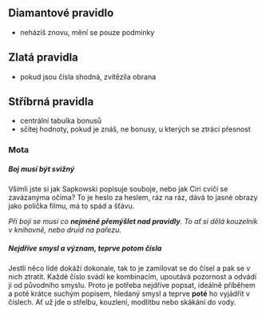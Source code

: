 ## Diamantové pravidlo
- neházíš znovu, mění se pouze podmínky

## Zlatá pravidla
- pokud jsou čísla shodná, zvítězila obrana

## Stříbrná pravidla
- centrální tabulka bonusů
- sčítej hodnoty, pokud je znáš, ne bonusy, u kterých se ztrácí přesnost

### Mota

##### Boj musí být svižný

Všimli jste si jak Sapkowski popisuje souboje, nebo jak Ciri cvičí se zavázanýma očima? To je heslo za heslem,
ráz na ráz, dává to jasné obrazy jako políčka filmu, má to spád a šťávu.

_Při boji se musí co **nejméně přemýšlet nad pravidly**. To ať si dělá kouzelník v knihovně, nebo druid na pařezu._

##### Nejdříve smysl a význam, teprve potom čísla

Jestli něco lidé dokáží dokonale, tak to je zamilovat se do čísel a pak se v nich ztratit. Každé číslo svádí ke kombinacím, upoutává pozornost a odvádí ji od původního smyslu.
Proto je potřeba nejdříve popsat, ideálně příběhem a poté krátce suchým popisem, hledaný smysl a teprve **poté** ho vyjádřit v číslech. Ať už jde o střelbu, kouzlení, modlitbu nebo skákání do vody.